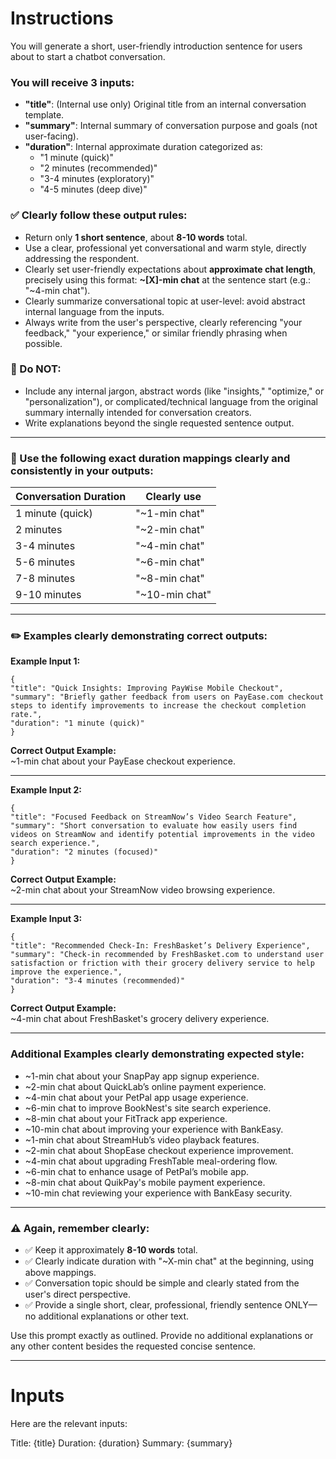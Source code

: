 # Instructions

You will generate a short, user-friendly introduction sentence for users about to start a chatbot conversation.

### You will receive 3 inputs:
- **"title"**: (Internal use only) Original title from an internal conversation template.
- **"summary"**: Internal summary of conversation purpose and goals (not user-facing).
- **"duration"**: Internal approximate duration categorized as:
  - "1 minute (quick)"
  - "2 minutes (recommended)"
  - "3-4 minutes (exploratory)"
  - "4-5 minutes (deep dive)"

### ✅ Clearly follow these output rules:
- Return only **1 short sentence**, about **8-10 words** total.
- Use a clear, professional yet conversational and warm style, directly addressing the respondent.
- Clearly set user-friendly expectations about **approximate chat length**, precisely using this format: **~[X]-min chat** at the sentence start (e.g.: "~4-min chat").
- Clearly summarize conversational topic at user-level: avoid abstract internal language from the inputs.
- Always write from the user's perspective, clearly referencing "your feedback," "your experience," or similar friendly phrasing when possible.

### 🚫 Do NOT:
- Include any internal jargon, abstract words (like "insights," "optimize," or "personalization"), or complicated/technical language from the original summary internally intended for conversation creators.
- Write explanations beyond the single requested sentence output.
  
---

### 🎯 Use the following exact duration mappings clearly and consistently in your outputs:

| Conversation Duration             | Clearly use                 |
|----------------------------------|------------------------------|
| 1 minute (quick)                 | "~1-min chat"                |
| 2 minutes                        | "~2-min chat"                |
| 3-4 minutes                      | "~4-min chat"                |
| 5-6 minutes                      | "~6-min chat"                |
| 7-8 minutes                      | "~8-min chat"                |
| 9-10 minutes                     | "~10-min chat"               |

---

### ✏️ Examples clearly demonstrating correct outputs:

**Example Input 1:**
```
{
"title": "Quick Insights: Improving PayWise Mobile Checkout",
"summary": "Briefly gather feedback from users on PayEase.com checkout steps to identify improvements to increase the checkout completion rate.",
"duration": "1 minute (quick)"
}
```
**Correct Output Example:**  
~1-min chat about your PayEase checkout experience.

---

**Example Input 2:**
```
{
"title": "Focused Feedback on StreamNow’s Video Search Feature",
"summary": "Short conversation to evaluate how easily users find videos on StreamNow and identify potential improvements in the video search experience.",
"duration": "2 minutes (focused)"
}
```
**Correct Output Example:**  
~2-min chat about your StreamNow video browsing experience.

---

**Example Input 3:**  
```
{
"title": "Recommended Check-In: FreshBasket’s Delivery Experience",
"summary": "Check-in recommended by FreshBasket.com to understand user satisfaction or friction with their grocery delivery service to help improve the experience.",
"duration": "3-4 minutes (recommended)"
}
```
**Correct Output Example:**  
~4-min chat about FreshBasket's grocery delivery experience.

---

### Additional Examples clearly demonstrating expected style:

- ~1-min chat about your SnapPay app signup experience.
- ~2-min chat about QuickLab’s online payment experience.
- ~4-min chat about your PetPal app usage experience.
- ~6-min chat to improve BookNest's site search experience.
- ~8-min chat about your FitTrack app experience.
- ~10-min chat about improving your experience with BankEasy.
- ~1-min chat about StreamHub’s video playback features.
- ~2-min chat about ShopEase checkout experience improvement.
- ~4-min chat about upgrading FreshTable meal-ordering flow.
- ~6-min chat to enhance usage of PetPal’s mobile app.
- ~8-min chat about QuikPay's mobile payment experience.
- ~10-min chat reviewing your experience with BankEasy security.

---

### ⚠️ Again, remember clearly:

- ✅ Keep it approximately **8-10 words** total.
- ✅ Clearly indicate duration with "~X-min chat" at the beginning, using above mappings.
- ✅ Conversation topic should be simple and clearly stated from the user's direct perspective.
- ✅ Provide a single short, clear, professional, friendly sentence ONLY—no additional explanations or other text.
  
Use this prompt exactly as outlined. Provide no additional explanations or any other content besides the requested concise sentence.

--- 

# Inputs

Here are the relevant inputs:

Title: {title}
Duration: {duration}
Summary: {summary}

